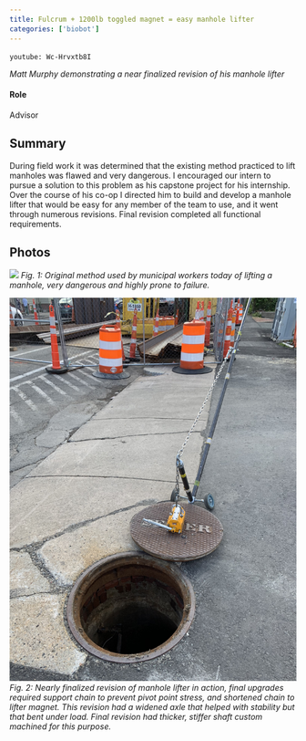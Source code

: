```yaml
---
title: Fulcrum + 1200lb toggled magnet = easy manhole lifter
categories: ['biobot']
---
```


`youtube: Wc-Hrvxtb8I`

*Matt Murphy demonstrating a near finalized revision of his manhole lifter*

#### Role
Advisor

## Summary

During field work it was determined that the existing method practiced to lift manholes was flawed and very dangerous. I encouraged our intern to pursue a solution to this problem as his capstone project for his internship. Over the course of his co-op I directed him to build and develop a manhole lifter that would be easy for any member of the team to use, and it went through numerous revisions. Final revision completed all functional requirements.


## Photos
![](old.jpeg)
*Fig. 1: Original method used by municipal workers today of lifting a manhole, very dangerous and highly prone to failure.*

![](IMG_2970.JPEG)
*Fig. 2: Nearly finalized revision of manhole lifter in action, final upgrades required support chain to prevent pivot point stress, and shortened chain to lifter magnet. This revision had a widened axle that helped with stability but that bent under load. Final revision had thicker, stiffer shaft custom machined for this purpose.*
